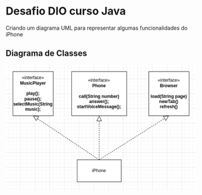 # Desafio DIO curso Java
Criando um diagrama UML para representar algumas funcionalidades do iPhone

## Diagrama de Classes

![Class Diagram](class_diagram.png)
